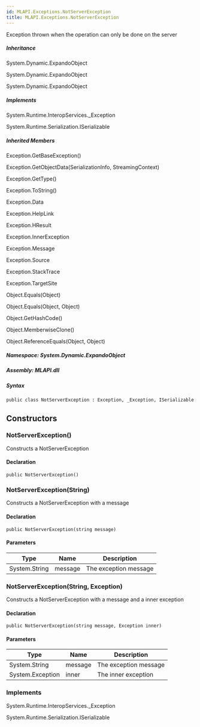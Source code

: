 ```yaml
---  
id: MLAPI.Exceptions.NotServerException  
title: MLAPI.Exceptions.NotServerException  
---
```


<div class="markdown level0 summary">

Exception thrown when the operation can only be done on the server

</div>

<div class="markdown level0 conceptual">

</div>

<div class="inheritance">

##### Inheritance

<div class="level0">

System.Dynamic.ExpandoObject

</div>

<div class="level1">

System.Dynamic.ExpandoObject

</div>

<div class="level2">

System.Dynamic.ExpandoObject

</div>

</div>

<div classs="implements">

##### Implements

<div>

System.Runtime.InteropServices.\_Exception

</div>

<div>

System.Runtime.Serialization.ISerializable

</div>

</div>

<div class="inheritedMembers">

##### Inherited Members

<div>

Exception.GetBaseException()

</div>

<div>

Exception.GetObjectData(SerializationInfo, StreamingContext)

</div>

<div>

Exception.GetType()

</div>

<div>

Exception.ToString()

</div>

<div>

Exception.Data

</div>

<div>

Exception.HelpLink

</div>

<div>

Exception.HResult

</div>

<div>

Exception.InnerException

</div>

<div>

Exception.Message

</div>

<div>

Exception.Source

</div>

<div>

Exception.StackTrace

</div>

<div>

Exception.TargetSite

</div>

<div>

Object.Equals(Object)

</div>

<div>

Object.Equals(Object, Object)

</div>

<div>

Object.GetHashCode()

</div>

<div>

Object.MemberwiseClone()

</div>

<div>

Object.ReferenceEquals(Object, Object)

</div>

</div>

##### **Namespace**: System.Dynamic.ExpandoObject

##### **Assembly**: MLAPI.dll

##### Syntax

    public class NotServerException : Exception, _Exception, ISerializable

## Constructors 

### NotServerException()

<div class="markdown level1 summary">

Constructs a NotServerException

</div>

<div class="markdown level1 conceptual">

</div>

#### Declaration

    public NotServerException()

### NotServerException(String)

<div class="markdown level1 summary">

Constructs a NotServerException with a message

</div>

<div class="markdown level1 conceptual">

</div>

#### Declaration

    public NotServerException(string message)

#### Parameters

| Type          | Name    | Description           |
|---------------|---------|-----------------------|
| System.String | message | The exception message |

### NotServerException(String, Exception)

<div class="markdown level1 summary">

Constructs a NotServerException with a message and a inner exception

</div>

<div class="markdown level1 conceptual">

</div>

#### Declaration

    public NotServerException(string message, Exception inner)

#### Parameters

| Type             | Name    | Description           |
|------------------|---------|-----------------------|
| System.String    | message | The exception message |
| System.Exception | inner   | The inner exception   |

### Implements

<div>

System.Runtime.InteropServices.\_Exception

</div>

<div>

System.Runtime.Serialization.ISerializable

</div>
